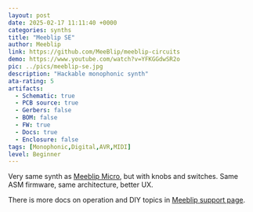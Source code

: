 ```yaml
---
layout: post
date: 2025-02-17 11:11:40 +0000
categories: synths
title: "Meeblip SE"
author: Meeblip
link: https://github.com/MeeBlip/meeblip-circuits
demo: https://www.youtube.com/watch?v=YFKGGdwSR2o
pic: ../pics/meeblip-se.jpg
description: "Hackable monophonic synth"
ata-rating: 5
artifacts:
  - Schematic: true
  - PCB source: true
  - Gerbers: false
  - BOM: false
  - FW: true
  - Docs: true
  - Enclosure: false
tags: [Monophonic,Digital,AVR,MIDI]
level: Beginner
---
```


Very same synth as [Meeblip Micro](/synths/meeblip-micro), but with knobs and switches. Same ASM firmware, same architecture, better UX.

There is more docs on operation and DIY topics in [Meeblip support page](https://meeblip.com/pages/support).